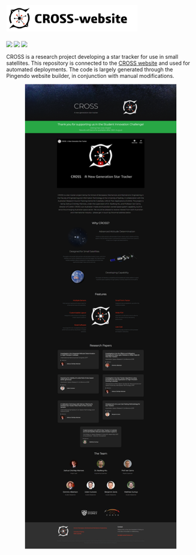 # <img src="public_html/assets/CROSS-website.png?raw=true" height="70">

<p>

  <a href="http://crossstartracker.com/">
    <img src="https://img.shields.io/website?down_message=offline&label=website&up_message=online&url=http%3A%2F%2Fcrossstartracker.com%2F" /></a>
  <img src="https://img.shields.io/github/last-commit/MatthewSuntup/CROSS-website"/>

  <img src="https://img.shields.io/endpoint?url=https%3A%2F%2Funtitled-z2hgetxqicjh.runkit.sh%2F" />

</p>

CROSS is a research project developing a star tracker for use in small satellites. This repository is connected to the [CROSS website](http://crossstartracker.com/) and used for automated deployments. The code is largely generated through the Pingendo website builder, in conjunction with manual modifications.

<p align="center">
   <img src="preview.png?raw=true" width="80%">
</p>
